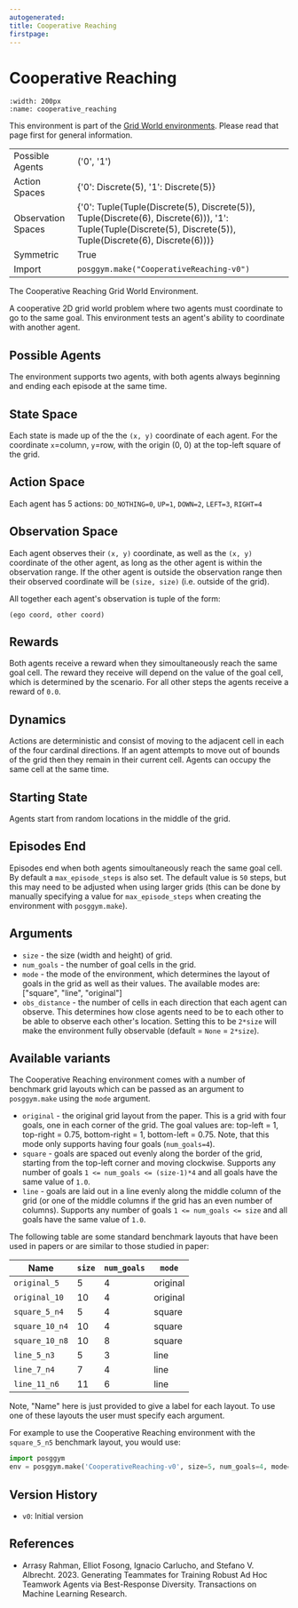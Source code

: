 ```yaml
---
autogenerated:
title: Cooperative Reaching
firstpage:
---
```


# Cooperative Reaching

```{figure} ../../_static/videos/grid_world/cooperative_reaching.gif
:width: 200px
:name: cooperative_reaching
```

This environment is part of the <a href='..'>Grid World environments</a>. Please read that page first for general information.

|   |   |
|---|---|
| Possible Agents | ('0', '1') |
| Action Spaces | {'0': Discrete(5), '1': Discrete(5)} |
| Observation Spaces | {'0': Tuple(Tuple(Discrete(5), Discrete(5)), Tuple(Discrete(6), Discrete(6))), '1': Tuple(Tuple(Discrete(5), Discrete(5)), Tuple(Discrete(6), Discrete(6)))} |
| Symmetric | True |
| Import | `posggym.make("CooperativeReaching-v0")` |


The Cooperative Reaching Grid World Environment.

A cooperative 2D grid world problem where two agents must coordinate to go to the
same goal. This environment tests an agent's ability to coordinate with another
agent.

Possible Agents
---------------
The environment supports two agents, with both agents always beginning and ending
each episode at the same time.

State Space
-----------
Each state is made up of the the `(x, y)` coordinate of each agent. For the
coordinate `x`=column, `y`=row, with the origin (0, 0) at the top-left square of
the grid.

Action Space
------------
Each agent has 5 actions: `DO_NOTHING=0`, `UP=1`, `DOWN=2`, `LEFT=3`, `RIGHT=4`

Observation Space
-----------------
Each agent observes their `(x, y)` coordinate, as well as the `(x, y)` coordinate
of the other agent, as long as the other agent is within the observation range.
If the other agent is outside the observation range then their observed coordinate
will be `(size, size)` (i.e. outside of the grid).

All together each agent's observation is tuple of the form:

    (ego coord, other coord)

Rewards
-------
Both agents receive a reward when they simoultaneously reach the same goal cell.
The reward they receive will depend on the value of the goal cell, which is
determined by the scenario. For all other steps the agents receive a reward of
`0.0`.

Dynamics
--------
Actions are deterministic and consist of moving to the adjacent cell in each of the
four cardinal directions. If an agent attempts to move out of bounds of the grid
then they remain in their current cell. Agents can occupy the same cell at the same
time.

Starting State
--------------
Agents start from random locations in the middle of the grid.

Episodes End
------------
Episodes end when both agents simoultaneously reach the same goal cell. By default
a `max_episode_steps` is also set. The default value is `50` steps, but this may
need to be adjusted when using larger grids (this can be done by manually specifying
a value for `max_episode_steps` when creating the environment with `posggym.make`).

Arguments
---------

- `size` - the size (width and height) of grid.
- `num_goals` - the number of goal cells in the grid.
- `mode` - the mode of the environment, which determines the layout of goals in the
    grid as well as their values. The available modes are: ["square", "line",
    "original"]
- `obs_distance` - the number of cells in each direction that each agent can
    observe. This determines how close agents need to be to each other to be able
    to observe each other's location. Setting this to be `2*size` will make the
    environment fully observable (default = `None` = `2*size`).

Available variants
------------------
The Cooperative Reaching environment comes with a number of benchmark grid layouts
which can be passed as an argument to `posggym.make` using the `mode` argument.

- `original` - the original grid layout from the paper. This is a grid with four
    goals, one in each corner of the grid. The goal values are: top-left = 1,
    top-right = 0.75, bottom-right = 1, bottom-left = 0.75. Note, that this mode
    only supports having four goals (`num_goals=4`).
- `square` - goals are spaced out evenly along the border of the grid, starting
    from the top-left corner and moving clockwise. Supports any number of goals
    `1 <= num_goals <= (size-1)*4` and all goals have the same value of `1.0`.
- `line` - goals are laid out in a line evenly along the middle column of the grid
    (or one of the middle columns if the grid has an even number of columns).
    Supports any number of goals `1 <= num_goals <= size` and all goals have the
    same value of `1.0`.

The following table are some standard benchmark layouts that have been used in
papers or are similar to those studied in paper:

| Name              | `size` | `num_goals` | `mode`   |
|-------------------|--------|------------ | -------- |
| `original_5`      | 5      | 4           | original |
| `original_10`     | 10     | 4           | original |
| `square_5_n4`     | 5      | 4           | square   |
| `square_10_n4`    | 10     | 4           | square   |
| `square_10_n8`    | 10     | 8           | square   |
| `line_5_n3`       | 5      | 3           | line     |
| `line_7_n4`       | 7      | 4           | line     |
| `line_11_n6`      | 11     | 6           | line     |

Note, "Name" here is just provided to give a label for each layout. To use one of
these layouts the user must specify each argument.

For example to use the Cooperative Reaching environment with the `square_5_n5`
benchmark layout, you would use:

```python
import posggym
env = posggym.make('CooperativeReaching-v0', size=5, num_goals=4, mode="square")
```

Version History
---------------
- `v0`: Initial version

References
----------
- Arrasy Rahman, Elliot Fosong, Ignacio Carlucho, and Stefano V. Albrecht. 2023.
  Generating Teammates for Training Robust Ad Hoc Teamwork Agents via Best-Response
  Diversity. Transactions on Machine Learning Research.
